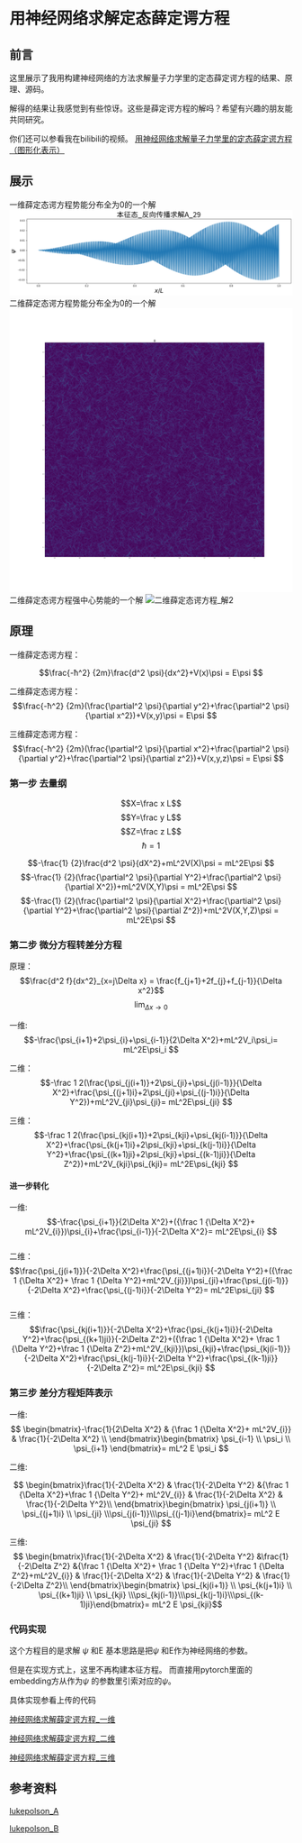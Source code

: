 # 用神经网络求解定态薛定谔方程
## 前言
这里展示了我用构建神经网络的方法求解量子力学里的定态薛定谔方程的结果、原理、源码。

解得的结果让我感觉到有些惊讶。这些是薛定谔方程的解吗？希望有兴趣的朋友能共同研究。

你们还可以参看我在bilibili的视频。
[用神经网络求解量子力学里的定态薛定谔方程（图形化表示）](https://www.bilibili.com/video/BV1hr4y1z73X)

## 展示
一维薛定态谔方程势能分布全为0的一个解
![一维薛定态谔方程_解1](神经网络波函数.png)
二维薛定态谔方程势能分布全为0的一个解
![二维薛定态谔方程_解1](0势能2002低初始能量_121.png)
二维薛定态谔方程强中心势能的一个解
![二维薛定态谔方程_解2](20222月2800.png)

## 原理


一维薛定态谔方程：

$$\frac{-ħ^2} {2m}\frac{d^2 \psi}{dx^2}+V(x)\psi  = E\psi $$

二维薛定态谔方程：
$$\frac{-ħ^2} {2m}(\frac{\partial^2 \psi}{\partial y^2}+\frac{\partial^2 \psi}{\partial x^2})+V(x,y)\psi  = E\psi $$

三维薛定态谔方程：
$$\frac{-ħ^2} {2m}(\frac{\partial^2 \psi}{\partial x^2}+\frac{\partial^2 \psi}{\partial y^2}+\frac{\partial^2 \psi}{\partial z^2})+V(x,y,z)\psi  = E\psi $$

### 第一步 去量纲

$$X=\frac x L$$
$$Y=\frac y L$$
$$Z=\frac z L$$
$$ħ=1$$

$$-\frac{1} {2}\frac{d^2 \psi}{dX^2}+mL^2V(X)\psi  = mL^2E\psi $$
$$-\frac{1} {2}(\frac{\partial^2 \psi}{\partial Y^2}+\frac{\partial^2 \psi}{\partial X^2})+mL^2V(X,Y)\psi  = mL^2E\psi $$
$$-\frac{1} {2}(\frac{\partial^2 \psi}{\partial X^2}+\frac{\partial^2 \psi}{\partial Y^2}+\frac{\partial^2 \psi}{\partial Z^2})+mL^2V(X,Y,Z)\psi  = mL^2E\psi $$

### 第二步 微分方程转差分方程
原理：
$$\frac{d^2 f}{dx^2}_{x=j\Delta x}  = \frac{f_{j+1}+2f_{j}+f_{j-1}}{\Delta x^2}$$
$$\lim_{\Delta x \to 0}$$

一维:
$$-\frac{\psi_{i+1}+2\psi_{i}+\psi_{i-1}}{2\Delta X^2}+mL^2V_i\psi_i= mL^2E\psi_i $$

二维： 
$$-\frac 1 2(\frac{\psi_{j(i+1)}+2\psi_{ji}+\psi_{j(i-1)}}{\Delta X^2}+\frac{\psi_{(j+1)i}+2\psi_{ji}+\psi_{(j-1)i}}{\Delta Y^2})+mL^2V_{ji}\psi_{ji}= mL^2E\psi_{ji} $$

三维： 
$$-\frac 1 2(\frac{\psi_{kj(i+1)}+2\psi_{kji}+\psi_{kj(i-1)}}{\Delta X^2}+\frac{\psi_{k(j+1)i}+2\psi_{kji}+\psi_{k(j-1)i}}{\Delta Y^2}+\frac{\psi_{(k+1)ji}+2\psi_{kji}+\psi_{(k-1)ji}}{\Delta Z^2})+mL^2V_{kji}\psi_{kji}= mL^2E\psi_{kji} $$

#### 进一步转化
一维: 
 $$-\frac{\psi_{i+1}}{2\Delta X^2}+({\frac 1 {\Delta X^2}+ mL^2V_{i}})\psi_{i}+\frac{\psi_{i-1}}{-2\Delta X^2}= mL^2E\psi_{i} $$  
 二维：
$$\frac{\psi_{j(i+1)}}{-2\Delta X^2}+\frac{\psi_{(j+1)i}}{-2\Delta Y^2}+({\frac 1 {\Delta X^2}+ \frac 1 {\Delta Y^2}+mL^2V_{ji}})\psi_{ji}+\frac{\psi_{j(i-1)}}{-2\Delta X^2}+\frac{\psi_{(j-1)i}}{-2\Delta Y^2}= mL^2E\psi_{ji} $$  
三维： 
 $$\frac{\psi_{kj(i+1)}}{-2\Delta X^2}+\frac{\psi_{k(j+1)i}}{-2\Delta Y^2}+\frac{\psi_{(k+1)ji}}{-2\Delta Z^2}+({\frac 1 {\Delta X^2}+ \frac 1 {\Delta Y^2}+\frac 1 {\Delta Z^2}+mL^2V_{kji}})\psi_{kji}+\frac{\psi_{kj(i-1)}}{-2\Delta X^2}+\frac{\psi_{k(j-1)i}}{-2\Delta Y^2}+\frac{\psi_{(k-1)ji}}{-2\Delta Z^2}= mL^2E\psi_{kji} $$  

 ### 第三步 差分方程矩阵表示

 一维:
$$ \begin{bmatrix}-\frac{1}{2\Delta X^2} & {\frac 1 {\Delta X^2}+ mL^2V_{i}} &  \frac{1}{-2\Delta X^2} \\  \end{bmatrix}\begin{bmatrix} \psi_{i-1} \\ \psi_i \\  \psi_{i+1} \end{bmatrix}= mL^2 E  \psi_i $$

二维:

$$ \begin{bmatrix}\frac{1}{-2\Delta X^2} & \frac{1}{-2\Delta Y^2} &{\frac 1 {\Delta X^2}+\frac 1 {\Delta Y^2}+ mL^2V_{i}} &  \frac{1}{-2\Delta X^2} &  \frac{1}{-2\Delta Y^2}\\  \end{bmatrix}\begin{bmatrix} \psi_{j(i+1)} \\ \psi_{(j+1)i} \\  \psi_{ji} \\\psi_{j(i-1)}\\\psi_{(j-1)i}\end{bmatrix}= mL^2 E \psi_{ji} $$

三维:
$$ \begin{bmatrix}\frac{1}{-2\Delta X^2} & \frac{1}{-2\Delta Y^2} &\frac{1}{-2\Delta Z^2} &{\frac 1 {\Delta X^2}+ \frac 1 {\Delta Y^2}+\frac 1 {\Delta Z^2}+mL^2V_{i}} &  \frac{1}{-2\Delta X^2} &  \frac{1}{-2\Delta Y^2} &  \frac{1}{-2\Delta Z^2}\\  \end{bmatrix}\begin{bmatrix} \psi_{kj(i+1)} \\ \psi_{k(j+1)i} \\ \psi_{(k+1)ji} \\  \psi_{kji} \\\psi_{kj(i-1)}\\\psi_{k(j-1)i}\\\psi_{(k-1)ji}\end{bmatrix}= mL^2 E   \psi_{kji}$$


### 代码实现
这个方程目的是求解 $\psi$ 和E
基本思路是把$\psi$ 和E作为神经网络的参数。

但是在实现方式上，这里不再构建本征方程。
而直接用pytorch里面的embedding方从作为$\psi$ 的参数里引索对应的$\psi$。

具体实现参看上传的代码

[神经网络求解薛定谔方程_一维](神经网络求解薛定谔方程_一维.ipynb)

[神经网络求解薛定谔方程_二维](神经网络求解薛定谔方程_二维.ipynb)

[神经网络求解薛定谔方程_三维](神经网络求解薛定谔方程_三维.ipynb)


## 参考资料
[lukepolson_A](https://github.com/lukepolson/youtube_channel/blob/main/Python%20Metaphysics%20Series/vid3.ipynb)

[lukepolson_B](https://lukepolsonphysicsblog.wordpress.com/2020/10/29/example-post-3/)
